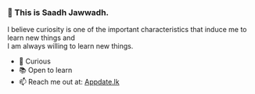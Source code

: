 ### 👋 This is Saadh Jawwadh.
I believe curiosity is one of the important characteristics that induce me to learn new things and   
I am always willing to learn new things.


- 🧐 Curious 
- 📚 Open to learn
- 📫 Reach me out at: [Appdate.lk](https://www.appdate.lk/)
